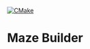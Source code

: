 [![CMake](https://github.com/mod-cpp/maze-builder/actions/workflows/cmake.yml/badge.svg)](https://github.com/mod-cpp/maze-builder/actions/workflows/cmake.yml)

# Maze Builder
